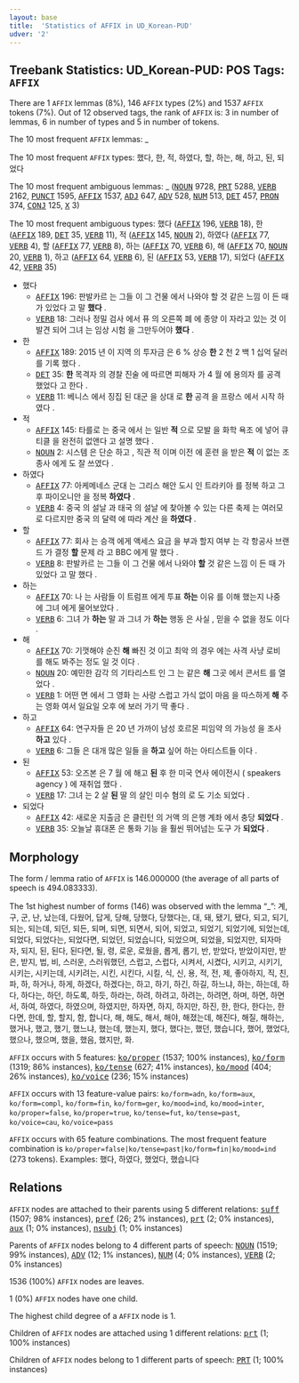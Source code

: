 ```yaml
---
layout: base
title:  'Statistics of AFFIX in UD_Korean-PUD'
udver: '2'
---
```


## Treebank Statistics: UD_Korean-PUD: POS Tags: `AFFIX`

There are 1 `AFFIX` lemmas (8%), 146 `AFFIX` types (2%) and 1537 `AFFIX` tokens (7%).
Out of 12 observed tags, the rank of `AFFIX` is: 3 in number of lemmas, 6 in number of types and 5 in number of tokens.

The 10 most frequent `AFFIX` lemmas: _

The 10 most frequent `AFFIX` types:  했다, 한, 적, 하였다, 할, 하는, 해, 하고, 된, 되었다

The 10 most frequent ambiguous lemmas: _ (<tt><a href="ko_pud-pos-NOUN.html">NOUN</a></tt> 9728, <tt><a href="ko_pud-pos-PRT.html">PRT</a></tt> 5288, <tt><a href="ko_pud-pos-VERB.html">VERB</a></tt> 2162, <tt><a href="ko_pud-pos-PUNCT.html">PUNCT</a></tt> 1595, <tt><a href="ko_pud-pos-AFFIX.html">AFFIX</a></tt> 1537, <tt><a href="ko_pud-pos-ADJ.html">ADJ</a></tt> 647, <tt><a href="ko_pud-pos-ADV.html">ADV</a></tt> 528, <tt><a href="ko_pud-pos-NUM.html">NUM</a></tt> 513, <tt><a href="ko_pud-pos-DET.html">DET</a></tt> 457, <tt><a href="ko_pud-pos-PRON.html">PRON</a></tt> 374, <tt><a href="ko_pud-pos-CONJ.html">CONJ</a></tt> 125, <tt><a href="ko_pud-pos-X.html">X</a></tt> 3)

The 10 most frequent ambiguous types:  했다 (<tt><a href="ko_pud-pos-AFFIX.html">AFFIX</a></tt> 196, <tt><a href="ko_pud-pos-VERB.html">VERB</a></tt> 18), 한 (<tt><a href="ko_pud-pos-AFFIX.html">AFFIX</a></tt> 189, <tt><a href="ko_pud-pos-DET.html">DET</a></tt> 35, <tt><a href="ko_pud-pos-VERB.html">VERB</a></tt> 11), 적 (<tt><a href="ko_pud-pos-AFFIX.html">AFFIX</a></tt> 145, <tt><a href="ko_pud-pos-NOUN.html">NOUN</a></tt> 2), 하였다 (<tt><a href="ko_pud-pos-AFFIX.html">AFFIX</a></tt> 77, <tt><a href="ko_pud-pos-VERB.html">VERB</a></tt> 4), 할 (<tt><a href="ko_pud-pos-AFFIX.html">AFFIX</a></tt> 77, <tt><a href="ko_pud-pos-VERB.html">VERB</a></tt> 8), 하는 (<tt><a href="ko_pud-pos-AFFIX.html">AFFIX</a></tt> 70, <tt><a href="ko_pud-pos-VERB.html">VERB</a></tt> 6), 해 (<tt><a href="ko_pud-pos-AFFIX.html">AFFIX</a></tt> 70, <tt><a href="ko_pud-pos-NOUN.html">NOUN</a></tt> 20, <tt><a href="ko_pud-pos-VERB.html">VERB</a></tt> 1), 하고 (<tt><a href="ko_pud-pos-AFFIX.html">AFFIX</a></tt> 64, <tt><a href="ko_pud-pos-VERB.html">VERB</a></tt> 6), 된 (<tt><a href="ko_pud-pos-AFFIX.html">AFFIX</a></tt> 53, <tt><a href="ko_pud-pos-VERB.html">VERB</a></tt> 17), 되었다 (<tt><a href="ko_pud-pos-AFFIX.html">AFFIX</a></tt> 42, <tt><a href="ko_pud-pos-VERB.html">VERB</a></tt> 35)


* 했다
  * <tt><a href="ko_pud-pos-AFFIX.html">AFFIX</a></tt> 196: 판발카르 는 그들 이 그 건물 에서 나와야 할 것 같은 느낌 이 든 때 가 있었다 고 말 <b>했다</b> .
  * <tt><a href="ko_pud-pos-VERB.html">VERB</a></tt> 18: 그러나 정밀 검사 에서 퓨 의 오른쪽 폐 에 종양 이 자라고 있는 것 이 발견 되어 그녀 는 임상 시험 을 그만두어야 <b>했다</b> .
* 한
  * <tt><a href="ko_pud-pos-AFFIX.html">AFFIX</a></tt> 189: 2015 년 이 지역 의 투자금 은 6 % 상승 <b>한</b> 2 천 2 백 1 십억 달러 를 기록 했다 .
  * <tt><a href="ko_pud-pos-DET.html">DET</a></tt> 35: <b>한</b> 목격자 의 경찰 진술 에 따르면 피해자 가 4 월 에 용의자 를 공격 했었다 고 한다 .
  * <tt><a href="ko_pud-pos-VERB.html">VERB</a></tt> 11: 베니스 에서 징집 된 대군 을 상대 로 <b>한</b> 공격 을 프랑스 에서 시작 하였다 .
* 적
  * <tt><a href="ko_pud-pos-AFFIX.html">AFFIX</a></tt> 145: 타를로 는 중국 에서 는 일반 <b>적</b> 으로 모발 을 화학 욕조 에 넣어 큐티클 을 완전히 없앤다 고 설명 했다 .
  * <tt><a href="ko_pud-pos-NOUN.html">NOUN</a></tt> 2: 시스템 은 단순 하고 , 직관 적 이며 이전 에 훈련 을 받은 <b>적</b> 이 없는 조종사 에게 도 잘 쓰였다 .
* 하였다
  * <tt><a href="ko_pud-pos-AFFIX.html">AFFIX</a></tt> 77: 아케메네스 군대 는 그리스 해안 도시 인 트라키아 를 정복 하고 그 후 파이오니안 을 정복 <b>하였다</b> .
  * <tt><a href="ko_pud-pos-VERB.html">VERB</a></tt> 4: 중국 의 설날 과 태국 의 설날 에 찾아볼 수 있는 다른 축제 는 여러모로 다르지만 중국 의 달력 에 따라 계산 을 <b>하였다</b> .
* 할
  * <tt><a href="ko_pud-pos-AFFIX.html">AFFIX</a></tt> 77: 회사 는 승객 에게 액세스 요금 을 부과 할지 여부 는 각 항공사 브랜드 가 결정 <b>할</b> 문제 라 고 BBC 에게 말 했다 .
  * <tt><a href="ko_pud-pos-VERB.html">VERB</a></tt> 8: 판발카르 는 그들 이 그 건물 에서 나와야 <b>할</b> 것 같은 느낌 이 든 때 가 있었다 고 말 했다 .
* 하는
  * <tt><a href="ko_pud-pos-AFFIX.html">AFFIX</a></tt> 70: 나 는 사람들 이 트럼프 에게 투표 <b>하는</b> 이유 를 이해 했는지 나중 에 그녀 에게 물어보았다 .
  * <tt><a href="ko_pud-pos-VERB.html">VERB</a></tt> 6: 그녀 가 <b>하는</b> 말 과 그녀 가 <b>하는</b> 행동 은 사실 , 믿을 수 없을 정도 이다 .
* 해
  * <tt><a href="ko_pud-pos-AFFIX.html">AFFIX</a></tt> 70: 기껏해야 순진 <b>해</b> 빠진 것 이고 최악 의 경우 에는 사격 사냥 로비 를 해도 봐주는 정도 일 것 이다 .
  * <tt><a href="ko_pud-pos-NOUN.html">NOUN</a></tt> 20: 예민한 감각 의 기타리스트 인 그 는 같은 <b>해</b> 그곳 에서 콘서트 를 열었다 .
  * <tt><a href="ko_pud-pos-VERB.html">VERB</a></tt> 1: 어떤 면 에서 그 영화 는 사랑 스럽고 가식 없이 마음 을 따스하게 <b>해</b> 주는 영화 여서 일요일 오후 에 보러 가기 딱 좋다 .
* 하고
  * <tt><a href="ko_pud-pos-AFFIX.html">AFFIX</a></tt> 64: 연구자들 은 20 년 가까이 남성 호르몬 피임약 의 가능성 을 조사 <b>하고</b> 있다 .
  * <tt><a href="ko_pud-pos-VERB.html">VERB</a></tt> 6: 그들 은 대개 많은 일들 을 <b>하고</b> 싶어 하는 아티스트들 이다 .
* 된
  * <tt><a href="ko_pud-pos-AFFIX.html">AFFIX</a></tt> 53: 오즈본 은 7 월 에 해고 <b>된</b> 후 한 미국 연사 에이전시 ( speakers agency ) 에 재취업 했다 .
  * <tt><a href="ko_pud-pos-VERB.html">VERB</a></tt> 17: 그녀 는 2 살 <b>된</b> 딸 의 살인 미수 혐의 로 도 기소 되었다 .
* 되었다
  * <tt><a href="ko_pud-pos-AFFIX.html">AFFIX</a></tt> 42: 새로운 지출금 은 클린턴 의 거액 의 은행 계좌 에서 충당 <b>되었다</b> .
  * <tt><a href="ko_pud-pos-VERB.html">VERB</a></tt> 35: 오늘날 휴대폰 은 통화 기능 을 훨씬 뛰어넘는 도구 가 <b>되었다</b> .

## Morphology

The form / lemma ratio of `AFFIX` is 146.000000 (the average of all parts of speech is 494.083333).

The 1st highest number of forms (146) was observed with the lemma “_”: 계, 구, 군, 난, 났는데, 다웠어, 답게, 당해, 당했다, 당했다는, 대, 돼, 됐기, 됐다, 되고, 되기, 되는, 되는데, 되던, 되든, 되며, 되면, 되면서, 되어, 되었고, 되었기, 되었기에, 되었는데, 되었다, 되었다는, 되었다면, 되었던, 되었습니다, 되었으며, 되었을, 되었지만, 되자마자, 되지, 된, 된다, 된다면, 될, 령, 로운, 로웠을, 롭게, 롭기, 반, 받았다, 받았이지만, 받은, 받지, 법, 비, 스러운, 스러워했던, 스럽고, 스럽다, 시켜서, 시켰다, 시키고, 시키기, 시키는, 시키는데, 시키려는, 시킨, 시킨다, 시킬, 식, 신, 용, 적, 전, 제, 좋아하지, 직, 친, 파, 하, 하거나, 하게, 하겠다, 하겠다는, 하고, 하기, 하긴, 하길, 하느냐, 하는, 하는데, 하다, 하다는, 하던, 하도록, 하듯, 하라는, 하려, 하려고, 하려는, 하려면, 하며, 하면, 하면서, 하여, 하였다, 하였으며, 하였지만, 하자면, 하지, 하지만, 하진, 한, 한다, 한다는, 한다면, 한데, 할, 할지, 함, 합니다, 해, 해도, 해서, 해야, 해졌는데, 해진다, 해질, 해하는, 했거나, 했고, 했기, 했느냐, 했는데, 했는지, 했다, 했다는, 했던, 했습니다, 했어, 했었다, 했으나, 했으며, 했을, 했음, 했지만, 화.

`AFFIX` occurs with 5 features: <tt><a href="ko_pud-feat-ko/proper.html">ko/proper</a></tt> (1537; 100% instances), <tt><a href="ko_pud-feat-ko/form.html">ko/form</a></tt> (1319; 86% instances), <tt><a href="ko_pud-feat-ko/tense.html">ko/tense</a></tt> (627; 41% instances), <tt><a href="ko_pud-feat-ko/mood.html">ko/mood</a></tt> (404; 26% instances), <tt><a href="ko_pud-feat-ko/voice.html">ko/voice</a></tt> (236; 15% instances)

`AFFIX` occurs with 13 feature-value pairs: `ko/form=adn`, `ko/form=aux`, `ko/form=compl`, `ko/form=fin`, `ko/form=ger`, `ko/mood=ind`, `ko/mood=inter`, `ko/proper=false`, `ko/proper=true`, `ko/tense=fut`, `ko/tense=past`, `ko/voice=cau`, `ko/voice=pass`

`AFFIX` occurs with 65 feature combinations.
The most frequent feature combination is `ko/proper=false|ko/tense=past|ko/form=fin|ko/mood=ind` (273 tokens).
Examples: 했다, 하였다, 했었다, 했습니다


## Relations

`AFFIX` nodes are attached to their parents using 5 different relations: <tt><a href="ko_pud-dep-suff.html">suff</a></tt> (1507; 98% instances), <tt><a href="ko_pud-dep-pref.html">pref</a></tt> (26; 2% instances), <tt><a href="ko_pud-dep-prt.html">prt</a></tt> (2; 0% instances), <tt><a href="ko_pud-dep-aux.html">aux</a></tt> (1; 0% instances), <tt><a href="ko_pud-dep-nsubj.html">nsubj</a></tt> (1; 0% instances)

Parents of `AFFIX` nodes belong to 4 different parts of speech: <tt><a href="ko_pud-pos-NOUN.html">NOUN</a></tt> (1519; 99% instances), <tt><a href="ko_pud-pos-ADV.html">ADV</a></tt> (12; 1% instances), <tt><a href="ko_pud-pos-NUM.html">NUM</a></tt> (4; 0% instances), <tt><a href="ko_pud-pos-VERB.html">VERB</a></tt> (2; 0% instances)

1536 (100%) `AFFIX` nodes are leaves.

1 (0%) `AFFIX` nodes have one child.

The highest child degree of a `AFFIX` node is 1.

Children of `AFFIX` nodes are attached using 1 different relations: <tt><a href="ko_pud-dep-prt.html">prt</a></tt> (1; 100% instances)

Children of `AFFIX` nodes belong to 1 different parts of speech: <tt><a href="ko_pud-pos-PRT.html">PRT</a></tt> (1; 100% instances)

